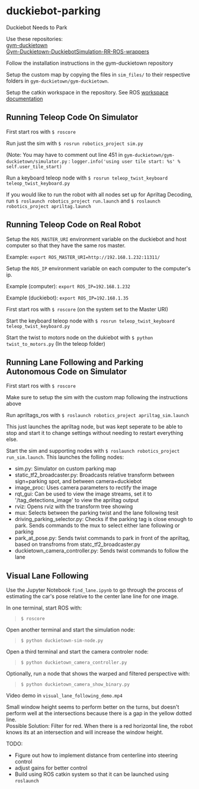 # duckiebot-parking

Duckiebot Needs to Park

Use these repositories:  
[gym-duckietown](https://github.com/duckietown/gym-duckietown)  
[Gym-Duckietown-DuckiebotSimulation-RR-ROS-wrappers](https://github.com/burakaksoy/Gym-Duckietown-DuckiebotSimulation-RR-ROS-wrappers)

Follow the installation instructions in the gym-duckietown repository

Setup the custom map by copying the files in `sim_files/` to their respective folders in `gym-duckietown/gym-duckietown`.


Setup the catkin workspace in the repository. See ROS [workspace documentation](http://wiki.ros.org/catkin/Tutorials/create_a_workspace)
## Running Teleop Code On Simulator
First start ros with `$ roscore`

Run just the sim with `$ rosrun robotics_project sim.py`

(Note: You may have to comment out line 451 in `gym-duckietown/gym-duckietown/simulator.py` : `logger.info('using user tile start: %s' % self.user_tile_start)`

Run a keyboard teleop node with `$ rosrun teleop_twist_keyboard teleop_twist_keyboard.py`

If you would like to run the robot with all nodes set up for Apriltag Decoding, run `$ roslaunch robotics_project run.launch` and `$ roslaunch robotics_project apriltag.launch`

## Running Teleop Code on Real Robot
Setup the `ROS_MASTER_URI` environment variable on the duckiebot and host computer so that they have the same ros master.

Example: `export ROS_MASTER_URI=http://192.168.1.232:11311/`

Setup the `ROS_IP` environment variable on each computer to the computer's ip.

Example (computer): `export ROS_IP=192.168.1.232`

Example (duckiebot): `export ROS_IP=192.168.1.35`

First start ros with `$ roscore` (on the system set to the Master URI)

Start the keyboard teleop node with `$ rosrun teleop_twist_keyboard teleop_twist_keyboard.py`

Start the twist to motors node on the dukiebot with `$ python twist_to_motors.py` (In the teleop folder)

## Running Lane Following and Parking Autonomous Code on Simulator

First start ros with `$ roscore`

Make sure to setup the sim with the custom map following the instructions above

Run apriltags_ros with `$ roslaunch robotics_project apriltag_sim.launch`

This just launches the apriltag node, but was kept seperate to be able to stop and start it to change settings without needing to restart everything else.

Start the sim and supporting nodes with `$ roslaunch robotics_project run_sim.launch`. This launches the folling nodes:

- sim.py: Simulator on custom parking map
- static_tf2_broadcaster.py: Broadcasts relative transform between sign+parking spot, and between camera+duckiebot
- image_proc: Uses camera parameters to rectify the image
- rqt_gui: Can be used to view the image streams, set it to '/tag_detections_image' to view the apriltag output
- rviz: Opens rviz with the transform tree showing
- mux: Selects between the parking twist and the lane following tesit
- driving_parking_selector.py: Checks if the parking tag is close enough to park. Sends commands to the mux to select either lane following or parking
- park_at_pose.py: Sends twist commands to park in front of the apriltag, based on transfroms from statc_tf2_broadcaster.py
- duckietown_camera_controller.py: Sends twist commands to follow the lane



## Visual Lane Following

Use the Jupyter Notebook `find_lane.ipynb` to go through the process of estimating the car's pose relative to the center lane line for one image.

In one terminal, start ROS with:
>`$ roscore`  

Open another terminal and start the simulation node:
>`$ python duckietown-sim-node.py`

Open a third terminal and start the camera controler node:
>`$ python duckietown_camera_controller.py`

Optionally, run a node that shows the warped and filtered perspective with:
>`$ python duckietown_camera_show_binary.py`

Video demo in `visual_lane_following_demo.mp4`

Small window height seems to perform better on the turns, but doesn't perform well at the intersections because there is a gap in the yellow dotted line.  
Possible Solution: Filter for red. When there is a red horizontal line, the robot knows its at an intersection and will increase the window height.  

TODO:  

- Figure out how to implement distance from centerline into steering control
- adjust gains for better control
- Build using ROS catkin system so that it can be launched using `roslaunch`  
